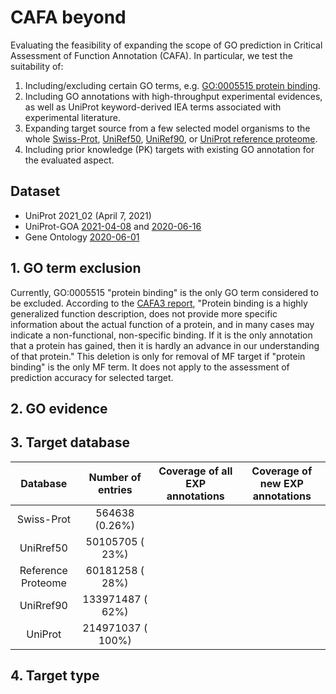 # CAFA beyond #
Evaluating the feasibility of expanding the scope of GO prediction in Critical Assessment of Function Annotation (CAFA).
In particular, we test the suitability of:
1. Including/excluding certain GO terms, e.g. [GO:0005515 protein binding](https://www.ebi.ac.uk/QuickGO/term/GO:0005515).
2. Including GO annotations with high-throughput experimental evidences, as well as UniProt keyword-derived IEA terms associated with experimental literature.
3. Expanding target source from a few selected model organisms to the whole [Swiss-Prot](https://www.uniprot.org/uniprot/?query=reviewed:yes), [UniRef50](https://www.uniprot.org/uniref/?query=&fil=identity:0.5), [UniRef90](https://www.uniprot.org/uniref/?query=&fil=identity:0.9), or [UniProt reference proteome](https://www.uniprot.org/uniprot/?query=proteome%3a(reference%3ayes)).
4. Including prior knowledge (PK) targets with existing GO annotation for the evaluated aspect.

## Dataset ##
* UniProt 2021_02 (April 7, 2021)
* UniProt-GOA [2021-04-08](ftp://ftp.ebi.ac.uk/pub/databases/GO/goa/old/UNIPROT/goa_uniprot_all.gpa.203.gz) and [2020-06-16](ftp://ftp.ebi.ac.uk/pub/databases/GO/goa/old/UNIPROT/goa_uniprot_all.gaf.198.gz)
* Gene Ontology [2020-06-01](http://release.geneontology.org/2020-06-01/ontology/go-basic.obo)

## 1. GO term exclusion ##

Currently, GO:0005515 "protein binding" is the only GO term considered to be excluded. According to the [CAFA3 report](http://dx.doi.org/10.1186/s13059-019-1835-8), "Protein binding is a highly generalized function description, does not provide more specific information about the actual function of a protein, and in many cases may indicate a non-functional, non-specific binding. If it is the only annotation that a protein has gained, then it is hardly an advance in our understanding of that protein." This deletion is only for removal of MF target if "protein binding" is the only MF term. It does not apply to the assessment of prediction accuracy for selected target.

## 2. GO evidence ##

## 3. Target database ##

| Database           | Number of entries | Coverage of all EXP annotations | Coverage of new EXP annotations |
|   :--:             |  :--:             | :--:                            | :--:                            |
| Swiss-Prot         |    564638 (0.26%) |                                 |                                 |
| UniRref50          |  50105705 (  23%) |                                 |                                 |
| Reference Proteome |  60181258 (  28%) |                                 |                                 |
| UniRref90          | 133971487 (  62%) |                                 |                                 |
| UniProt            | 214971037 ( 100%) |                                 |                                 |

## 4. Target type ##
